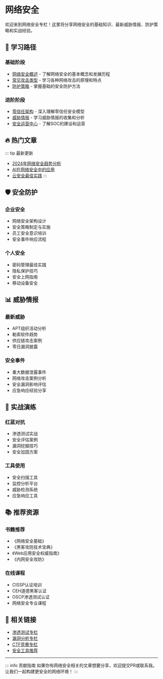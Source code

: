 # 网络安全

欢迎来到网络安全专栏！这里将分享网络安全的基础知识、最新威胁情报、防护策略和实战经验。

## 📖 学习路径

### 基础阶段
- [网络安全概述](./overview) - 了解网络安全的基本概念和发展历程
- [常见攻击类型](./attack-types) - 学习各种网络攻击的原理和特点
- [防护策略](./defense-strategies) - 掌握基础的安全防护方法

### 进阶阶段
- [零信任架构](./zero-trust) - 深入理解零信任安全模型
- [威胁情报](./threat-intelligence) - 学习威胁情报的收集和分析
- [安全运营中心](./soc) - 了解SOC的建设和运营

## 🔥 热门文章

::: tip 最新更新
- [2024年网络安全趋势分析](./trends-2024)
- [AI在网络安全中的应用](./ai-in-cybersecurity)
- [云安全最佳实践](./cloud-security-best-practices)
:::

## 🛡️ 安全防护

### 企业安全
- 网络安全架构设计
- 安全策略制定与实施
- 员工安全意识培训
- 安全事件响应流程

### 个人安全
- 密码管理最佳实践
- 隐私保护技巧
- 安全上网指南
- 移动设备安全

## 📊 威胁情报

### 最新威胁
- APT组织活动分析
- 勒索软件趋势
- 供应链攻击案例
- 零日漏洞披露

### 安全事件
- 重大数据泄露事件
- 网络攻击案例分析
- 安全漏洞影响评估
- 应急响应经验分享

## 🎯 实战演练

### 红蓝对抗
- 渗透测试实战
- 安全评估案例
- 漏洞挖掘技巧
- 安全加固方案

### 工具使用
- 安全扫描工具
- 监控分析平台
- 威胁检测系统
- 应急响应工具

## 📚 推荐资源

### 书籍推荐
- 《网络安全基础》
- 《黑客攻防技术宝典》
- 《Web应用安全权威指南》
- 《内网安全攻防》

### 在线课程
- CISSP认证培训
- CEH道德黑客认证
- OSCP渗透测试认证
- 网络安全专业课程

## 🔗 相关链接

- [渗透测试专栏](../penetration-testing/)
- [漏洞分析专栏](../vulnerability-analysis/)
- [CTF竞赛专栏](../ctf/)
- [安全工具推荐](../tools/)

---

::: info 贡献指南
如果你有网络安全相关的文章想要分享，欢迎提交PR或联系我。让我们一起构建更安全的网络环境！
:::

